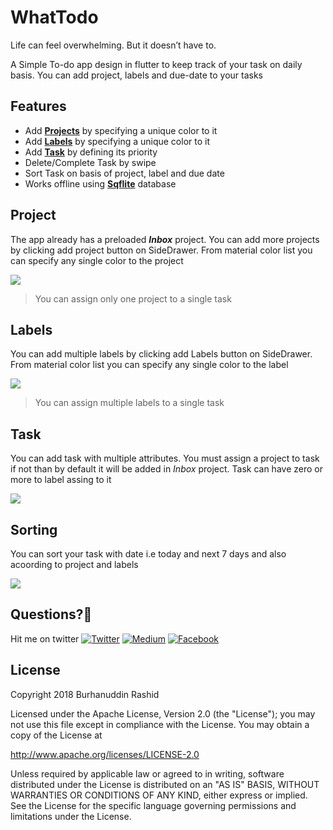 # WhatTodo

Life can feel overwhelming. But it doesn’t have to. 

A Simple To-do app design in flutter to keep track of your task on daily basis. You can add project, labels and due-date to your tasks


## Features

- Add [**Projects**](#project) by specifying a unique color to it
- Add [**Labels**](#labels) by specifying a unique color to it
- Add [**Task**](#task) by defining its priority
- Delete/Complete Task by swipe
- Sort Task on basis of project, label and due date
- Works offline using [**Sqflite**](https://github.com/tekartik/sqflite "Flutter Database") database


## Project
The app already has a preloaded **_Inbox_** project. You can add more projects by clicking add project button on SideDrawer. From material color list you can specify any single color to the project

![](https://i.imgur.com/f01IjGz.gif)

> You can assign only one project to a single task

## Labels
You can add multiple labels by clicking add Labels button on SideDrawer. From material color list you can specify any single color to the label

![](https://i.imgur.com/tZQgEwW.gif)

> You can assign multiple labels to a single task

## Task
You can add task with multiple attributes. You must assign a project to task if not than by default it will be added in _Inbox_ project.
Task can have zero or more to label assing to it

![](https://i.imgur.com/mNs0D3B.gif)

## Sorting
You can sort your task with date i.e today and next 7 days and also acoording to project and labels

![](https://i.imgur.com/wzou22S.gif)

## Questions?🤔
Hit me on twitter [![Twitter](https://img.shields.io/badge/Twitter-%40burhanrashid52-blue.svg)](https://twitter.com/burhanrashid52)
[![Medium](https://img.shields.io/badge/Medium-%40burhanrashid52-brightgreen.svg)](https://medium.com/@burhanrashid52)
[![Facebook](https://img.shields.io/badge/Facebook-Burhanuddin%20Rashid-blue.svg)](https://www.facebook.com/Bursid)

## License
Copyright 2018 Burhanuddin Rashid

Licensed under the Apache License, Version 2.0 (the "License"); you may not use this file except in compliance with the License. You may obtain a copy of the License at

http://www.apache.org/licenses/LICENSE-2.0

Unless required by applicable law or agreed to in writing, software distributed under the License is distributed on an "AS IS" BASIS, WITHOUT WARRANTIES OR CONDITIONS OF ANY KIND, either express or implied. See the License for the specific language governing permissions and limitations under the License.
